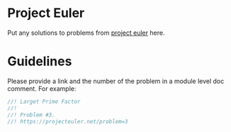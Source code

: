 # Project Euler

Put any solutions to problems from [project euler](https://projecteuler.net/)
here.

# Guidelines

Please provide a link and the number of the problem in a module level doc 
comment. For example:

```rust
//! Larget Prime Factor
//! 
//! Problem #3.
//! https://projecteuler.net/problem=3
```


